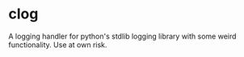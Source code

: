 # clog
A logging handler for python's stdlib logging library with some weird functionality. Use at own risk.
